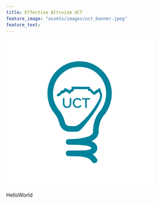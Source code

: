 ```yaml
---
title: Effective Altruism UCT
feature_image: "assets/images/uct_banner.jpeg"
feature_text: 
---
```

<aside>
  <img src="assets/images/ea_uct_logo.png" alt="Effective Altruism UCT Logo" style="width:400px;height:400px;">
</aside>

HelloWorld
